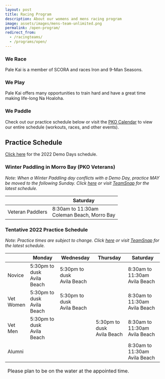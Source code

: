 ```yaml
---
layout: post
title: Racing Program
description: About our womens and mens racing program
image: assets/images/mens-team-unlimited.png
permalink: /open-program/
redirect_from:
  - /racingteams/
  - /programs/open/
---
```


<div class="row">
	<div class="4u 12u$(medium)">
		<h3>We Race</h3>
		<p>Pale Kai is a member of SCORA and races Iron and 9-Man Seasons.</p>
	</div>
	<div class="4u 12u$(medium)">
		<h3>We Play</h3>
		<p>Pale Kai offers many opportunities to train hard and have a great time making life-long Na Hoaloha.</p>
	</div>
	<div class="4u$ 12u$(medium)">
		<h3>We Paddle</h3>
		<!-- <p>2022 practice dates will be announced soon.</p> -->
        <p>
            Check out our practice schedule below or visit the <a href="/calendar/">PKO Calendar</a> to view our entire schedule (workouts,
            races, and other events).
        </p>
	</div>
</div>

<h2>Practice Schedule</h2>

<!--
<p>For this season, Pale Kai Outrigger women's and men's teams will practice 3 days a week with a fourth day of practice for those who wish to race on top teams. It's going to be great year with more blending amongst all our paddlers and lots more time on the water.</p>
-->

<p><a href="/joinus/">Click here</a> for the 2022 Demo Days schedule.</p>

<h3>Winter Paddling in Morro Bay (PKO Veterans)</h3>

<p><i>
    Note: When a Winter Paddling day conflicts with a Demo Day, practice MAY be moved to the following Sunday. Click <a href="/calendar/">here</a>
    or visit <a href="https://go.teamsnap.com/" target="_blank">TeamSnap</a> for the latest schedule.
</i></p>

<div class="table-wrapper">
	<table>
		<thead>
			<tr>
				<th></th>
				<th>Saturday</th>
			</tr>
		</thead>
		<tbody>
			<tr>
				<td>Veteran Paddlers</td>
				<td>
					8:30am to 11:30am<br/>
                    Coleman Beach, Morro Bay
				</td>	
			</tr>
		</tbody>
	</table>
</div>

<h3>Tentative 2022 Practice Schedule</h3>

<p><i>
    Note: Practice times are subject to change. Click <a href="/calendar/">here</a>
    or visit <a href="https://go.teamsnap.com/" target="_blank">TeamSnap</a> for the latest schedule.
</i></p>

<div class="table-wrapper">
	<table>
		<thead>
			<tr>
				<th></th>
				<th>Monday</th>
				<th>Wednesday</th>
				<th>Thursday</th>
				<th>Saturday</th>
			</tr>
		</thead>
		<tbody>
			<tr>
				<td>Novice</td>
				<td>
					5:30pm to dusk<br/>
                    Avila Beach
				</td>
				<td>
					5:30pm to dusk<br/>
                    Avila Beach
				</td>
                <td></td>
				<td>
					8:30am to 11:30am<br/>
                    Avila Beach
				</td>	
			</tr>
			<tr>
				<td>Vet<br>Women</td>
				<td>
					5:30pm to dusk<br/>
                    Avila Beach
				</td>
				<td>
					5:30pm to dusk<br/>
                    Avila Beach
				</td>
				<td></td>
				<td>
					8:30am to 11:30am<br/>
                    Avila Beach
                </td>
			</tr>
			<tr>
				<td>Vet<br>Men</td>
				<td>
					5:30pm to dusk<br/>
                    Avila Beach
				</td>
                <td>
                </td>
				<td>
					5:30pm to dusk<br/>
                    Avila Beach
				</td>
				<td>
					8:30am to 11:30am<br/>
                    Avila Beach
                </td>
			</tr>
			<tr>
				<td>Alumni</td>
				<td>
				</td>
                <td>
                </td>
				<td>
				</td>
				<td>
					8:30am to 11:30am<br/>
                    Avila Beach
                </td>
			</tr>
		</tbody>
		<tfoot>
			<tr>
				<td colspan="5">
                    <P>
                        Please plan to be on the water at the appointed time.
                    </p>
				</td>
			</tr>
		</tfoot>
	</table>
</div>
